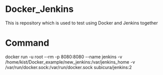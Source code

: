 # Docker_Jenkins
This is repository which is used to test using Docker and Jenkins together









# Command

docker run -u root --rm -p 8080:8080 --name jenkins -v /home/kist/Docker_example/new_jenkins:/var/jenkins_home -v /var/run/docker.sock:/var/run/docker.sock subicura/jenkins:2
